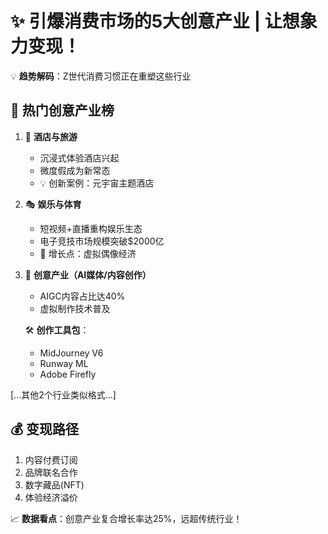 # ✨ 引爆消费市场的5大创意产业 | 让想象力变现！

💡 **趋势解码**：Z世代消费习惯正在重塑这些行业

## 🎯 热门创意产业榜

1. 🏨 **酒店与旅游**  
   - 沉浸式体验酒店兴起  
   - 微度假成为新常态  
   - 💡 创新案例：元宇宙主题酒店  

2. 🎭 **娱乐与体育**  
   - 短视频+直播重构娱乐生态  
   - 电子竞技市场规模突破$2000亿  
   - 🚀 增长点：虚拟偶像经济  

3. 🎨 **创意产业（AI媒体/内容创作）**  
   - AIGC内容占比达40%  
   - 虚拟制作技术普及  
   
   🛠️ **创作工具包**：  
   - MidJourney V6  
   - Runway ML  
   - Adobe Firefly  

[...其他2个行业类似格式...]

## 💰 变现路径
1. 内容付费订阅  
2. 品牌联名合作  
3. 数字藏品(NFT)  
4. 体验经济溢价  

📈 **数据看点**：创意产业复合增长率达25%，远超传统行业！